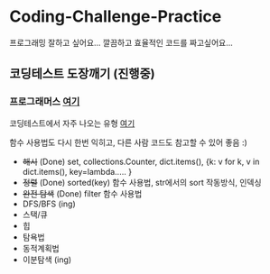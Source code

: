# Coding-Challenge-Practice

프로그래밍 잘하고 싶어요...
깔끔하고 효율적인 코드를 짜고싶어요...

## 코딩테스트 도장깨기 (진행중)
### 프로그래머스 [여기](https://programmers.co.kr/learn/challenges)
코딩테스트에서 자주 나오는 유형 [여기](https://programmers.co.kr/learn/challenges?tab=algorithm_practice_kit)

함수 사용법도 다시 한번 익히고, 다른 사람 코드도 참고할 수 있어 좋음 :)

- ~~해시~~ (Done) set, collections.Counter, dict.items(), {k: v for k, v in dict.items(), key=lambda..... }
- ~~정렬~~ (Done) sorted(key) 함수 사용법, str에서의 sort 작동방식, 인덱싱
- ~~완전 탐색~~ (Done) filter 함수 사용법
- DFS/BFS (ing)
- 스택/큐
- 힙
- 탐욕법
- 동적계획법
- 이분탐색 (ing)


